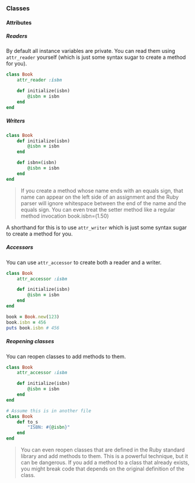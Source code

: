### Classes

#### Attributes

##### Readers

By default all instance variables are private. You can read them using `attr_reader` yourself (which is just some syntax sugar to create a method for you).

```ruby
class Book
    attr_reader :isbn

    def initialize(isbn)
        @isbn = isbn
    end
end
```

##### Writers

```ruby
class Book
    def initialize(isbn)
        @isbn = isbn
    end

    def isbn=(isbn)
        @isbn = isbn
    end
end
```

> If you create a method whose name ends with an equals sign, that name can appear on the left side of an assignment and the Ruby parser will ignore whitespace between the end of the name and the equals sign. You can even treat the setter method like a regular method invocation book.isbn=(1.50)

A shorthand for this is to use `attr_writer` which is just some syntax sugar to create a method for you.

##### Accessors

You can use `attr_accessor` to create both a reader and a writer.

```ruby
class Book
    attr_accessor :isbn

    def initialize(isbn)
        @isbn = isbn
    end
end

book = Book.new(123)
book.isbn = 456
puts book.isbn # 456
```

##### Reopening classes

You can reopen classes to add methods to them.

```ruby
class Book
    attr_accessor :isbn

    def initialize(isbn)
        @isbn = isbn
    end
end

# Assume this is in another file
class Book
    def to_s
        "ISBN: #{@isbn}"
    end
end
```

> You can even reopen classes that are defined in the Ruby standard library and add methods to them. This is a powerful technique, but it can be dangerous. If you add a method to a class that already exists, you might break code that depends on the original definition of the class.
